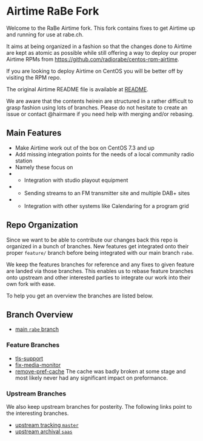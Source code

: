 # Airtime RaBe Fork

Welcome to the RaBe Airtime fork. This fork contains fixes to get Airtime
up and running for use at rabe.ch.

It aims at being organized in a fashion so that the changes done to Airtime
are kept as atomic as possible while still offering a way to deploy our
proper Airtime RPMs from https://github.com/radiorabe/centos-rpm-airtime.

If you are looking to deploy Airtime on CentOS you will be better off by
visiting the RPM repo.

The original Airtime README file is available at [README](README).

We are aware that the contents heirein are structured in a rather difficult
to grasp fashion using lots of branches. Please do not hesitate to create
an issue or contact @hairmare if you need help with merging and/or rebasing.

## Main Features

* Make Airtime work out of the box on CentOS 7.3 and up
* Add missing integration points for the needs of a local community radio station
* Namely these focus on
* * Integration with studio playout equipment
* * Sending streams to an FM transmitter site and multiple DAB+ sites
* * Integration with other systems like Calendaring for a program grid

## Repo Organization

Since we want to be able to contribute our changes back this repo is organized
in a bunch of branches. New features get integrated onto their proper
`feature/` branch before being integrated with our main branch `rabe`.

We keep the features branches for reference and any fixes to given feature
are landed via those branches. This enables us to rebase feature branches
onto upstream and other interested parties to integrate our work into their
own fork with ease.

To help you get an overview the branches are listed below.

## Branch Overview

* [main `rabe` branch](https://github.com/radiorabe/centos/tree/master)

### Feature Branches

* [tls-support](https://github.com/radiorabe/centos/tree/feature/tls-support)
* [fix-media-monitor](https://github.com/radiorabe/centos/tree/feature/fix-media-monitor)
* [remove-pref-cache](https://github.com/radiorabe/centos/tree/feature/remove-pref-cache)
  The cache was badly broken at some stage and most likely never had any significant
  impact on preformance.

### Upstream Branches

We also keep upstream branches for posterity. The following links point to the
interesting branches.

* [upstream tracking `master`](https://github.com/radiorabe/centos/tree/master)
* [upstream archival `saas`](https://github.com/radiorabe/centos/tree/saas)

